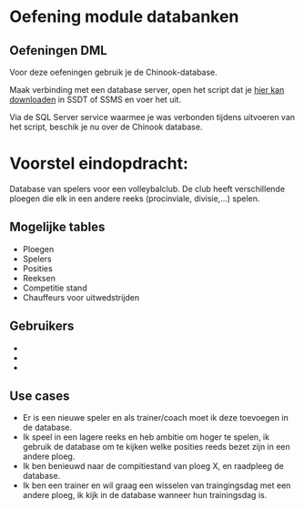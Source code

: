 # Oefening module databanken

## Oefeningen DML

Voor deze oefeningen gebruik je de Chinook-database.

Maak verbinding met een database server, open het script dat je [hier kan downloaden](https://raw.githubusercontent.com/lerocha/chinook-database/master/ChinookDatabase/DataSources/Chinook_SqlServer.sql) in SSDT of SSMS en voer het uit.

Via de SQL Server service waarmee je was verbonden tijdens uitvoeren van het script, beschik je nu over de Chinook database.

# Voorstel eindopdracht:

Database van spelers voor een volleybalclub. De club heeft verschillende ploegen die elk in een andere reeks (procinviale, divisie,...) spelen.

## Mogelijke tables

 - Ploegen
 - Spelers
 - Posities
 - Reeksen
 - Competitie stand
 - Chauffeurs voor uitwedstrijden

## Gebruikers
 - 
 - 
 - 

## Use cases
 - Er is een nieuwe speler en als trainer/coach moet ik deze toevoegen in de database.
 - Ik speel in een lagere reeks en heb ambitie om hoger te spelen, ik gebruik de database om te kijken welke posities reeds bezet zijn in een andere ploeg.
 - Ik ben benieuwd naar de compitiestand van ploeg X, en raadpleeg de database.
 - Ik ben een trainer en wil graag een wisselen van traingingsdag met een andere ploeg, ik kijk in de database wanneer hun trainingsdag is.
